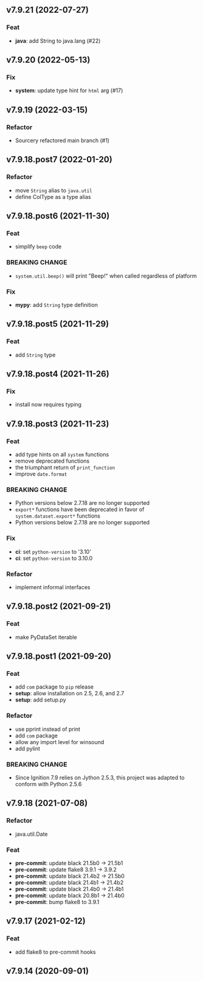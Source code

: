 ## v7.9.21 (2022-07-27)

### Feat

- **java**: add String to java.lang (#22)

## v7.9.20 (2022-05-13)

### Fix

- **system**: update type hint for `html` arg (#17)

## v7.9.19 (2022-03-15)

### Refactor

- Sourcery refactored main branch (#1)

## v7.9.18.post7 (2022-01-20)

### Refactor

- move `String` alias to `java.util`
- define ColType as a type alias

## v7.9.18.post6 (2021-11-30)

### Feat

- simplify `beep` code

### BREAKING CHANGE

- `system.util.beep()` will print "Beep!" when called
regardless of platform

### Fix

- **mypy**: add `String` type definition

## v7.9.18.post5 (2021-11-29)

### Feat

- add `String` type

## v7.9.18.post4 (2021-11-26)

### Fix

- install now requires typing

## v7.9.18.post3 (2021-11-23)

### Feat

- add type hints on all `system` functions
- remove deprecated functions
- the triumphant return of `print_function`
- improve `date.format`

### BREAKING CHANGE

- Python versions below 2.7.18 are no longer supported
- `export*` functions have been deprecated in favor
of `system.dataset.export*` functions
- Python versions below 2.7.18 are no longer supported

### Fix

- **ci**: set `python-version` to '3.10'
- **ci**: set `python-version` to 3.10.0

### Refactor

- implement informal interfaces

## v7.9.18.post2 (2021-09-21)

### Feat

- make PyDataSet iterable

## v7.9.18.post1 (2021-09-20)

### Feat

- add `com` package to `pip` release
- **setup**: allow installation on 2.5, 2.6, and 2.7
- **setup**: add setup.py

### Refactor

- use pprint instead of print
- add `com` package
- allow any import level for winsound
- add pylint

### BREAKING CHANGE

- Since Ignition 7.9 relies on Jython 2.5.3, this
  project was adapted to conform with Python 2.5.6

## v7.9.18 (2021-07-08)

### Refactor

- java.util.Date

### Feat

- **pre-commit**: update black 21.5b0 -> 21.5b1
- **pre-commit**: update flake8 3.9.1 -> 3.9.2
- **pre-commit**: update black 21.4b2 -> 21.5b0
- **pre-commit**: update black 21.4b1 -> 21.4b2
- **pre-commit**: update black 21.4b0 -> 21.4b1
- **pre-commit**: update black 20.8b1 -> 21.4b0
- **pre-commit**: bump flake8 to 3.9.1

## v7.9.17 (2021-02-12)

### Feat

- add flake8 to pre-commit hooks

## v7.9.14 (2020-09-01)
